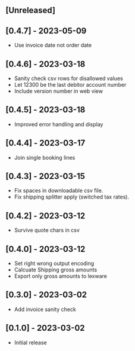 ## [Unreleased]

## [0.4.7] - 2023-05-09

- Use invoice date not order date

## [0.4.6] - 2023-03-18

- Sanity check csv rows for disallowed values
- Let 12300 be the last debitor account number
- Include version number in web view

## [0.4.5] - 2023-03-18

- Improved error handling and display

## [0.4.4] - 2023-03-17

- Join single booking lines

## [0.4.3] - 2023-03-15

- Fix spaces in downloadable csv file.
- Fix shipping splitter apply (switched tax rates).

## [0.4.2] - 2023-03-12

- Survive quote chars in csv

## [0.4.0] - 2023-03-12

- Set right wrong output encoding
- Calcuate Shipping gross amounts
- Export only gross amounts to lexware

## [0.3.0] - 2023-03-02

- Add invoice sanity check

## [0.1.0] - 2023-03-02

- Initial release
